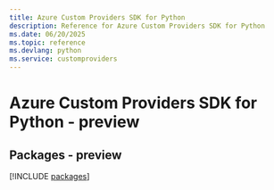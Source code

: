 ```yaml
---
title: Azure Custom Providers SDK for Python
description: Reference for Azure Custom Providers SDK for Python
ms.date: 06/20/2025
ms.topic: reference
ms.devlang: python
ms.service: customproviders
---
```

# Azure Custom Providers SDK for Python - preview
## Packages - preview
[!INCLUDE [packages](custom-providers-index.md)]